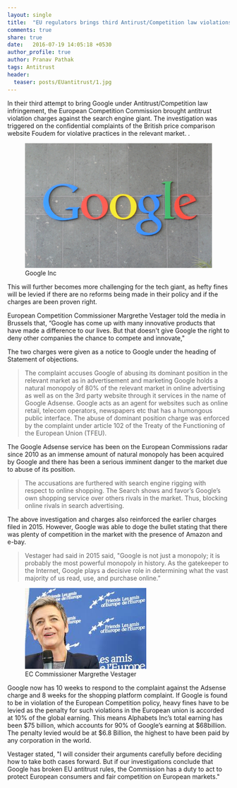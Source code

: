```yaml
---
layout: single
title:  "EU regulators brings third Antirust/Competition law violations charge against Alphabet Inc’s Google "
comments: true
share: true
date:   2016-07-19 14:05:18 +0530
author_profile: true
author: Pranav Pathak
tags: Antitrust 
header:
  teaser: posts/EUantitrust/1.jpg
---
```

In their third attempt to bring Google under Antitrust/Competition law infringement, the European Competition Commission brought antitrust violation charges against the search engine giant. The investigation was triggered on the confidential complaints of the British price comparison website Foudem for violative practices in the relevant market. . 

<figure class="half">
<a href="/images/posts/EUantitrust/1.jpg"><img src="/images/posts/EUantitrust/1.jpg"></a>
<figcaption>Google Inc</figcaption>
</figure>

This will further becomes more challenging for the tech giant, as hefty fines will be levied if there are no reforms being made in their policy and if the charges are been proven right.

European Competition Commissioner Margrethe Vestager told the media in Brussels that, “Google has come up with many innovative products that have made a difference to our lives. But that doesn't give Google the right to deny other companies the chance to compete and innovate," 

The two charges were given as a notice to Google under the heading of Statement of objections.

<blockquote>
The complaint accuses Google of abusing its dominant position in the relevant market as in advertisement and marketing Google holds a natural monopoly of 80% of the relevant market in online advertising as well as on the 3rd party website through it services in the name of Google Adsense. Google acts as an agent for websites such as online retail, telecom operators, newspapers etc that has a humongous public interface. The abuse of dominant position charge was enforced by the complaint under article 102 of the Treaty of the Functioning of the European Union (TFEU).
</blockquote>

The Google Adsense service has been on the European Commissions radar since 2010 as an immense amount of natural monopoly has been acquired by Google and there has been a serious imminent danger to the market due to abuse of its position. 

<blockquote>
The accusations are furthered with search engine rigging with respect to online shopping. The Search shows and favor’s Google’s own shopping service over others rivals in the market. Thus, blocking online rivals in search advertising.
</blockquote>

The above investigation and charges also reinforced the earlier charges filed in 2015. However, Google was able to doge the bullet stating that there was plenty of competition in the market with the presence of Amazon and e-bay.

<blockquote>
Vestager had said in 2015 said, "Google is not just a monopoly; it is probably the most powerful monopoly in history. As the gatekeeper to the Internet, Google plays a decisive role in determining what the vast majority of us read, use, and purchase online.”
</blockquote>

<figure class="half">
<a href="/images/posts/EUantitrust/2.jpg"><img src="/images/posts/EUantitrust/2.jpg"></a>
<figcaption>EC Commissioner Margrethe Vestager</figcaption>
</figure>

Google now has 10 weeks to respond to the complaint against the Adsense charge and 8 weeks for the shopping platform complaint. If Google is found to be in violation of the European Competition policy, heavy fines have to be levied as the penalty for such violations in the European union is accorded at 10% of the global earning. This means Alphabets Inc’s total earning has been $75 billion, which accounts for 90% of Google’s earning at $68billion. The penalty levied would be at $6.8 Billion, the highest to have been paid by any corporation in the world.

Vestager stated, "I will consider their arguments carefully before deciding how to take both cases forward. But if our investigations conclude that Google has broken EU antitrust rules, the Commission has a duty to act to protect European consumers and fair competition on European markets."
